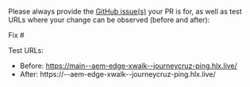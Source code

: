 Please always provide the [GitHub issue(s)](../issues) your PR is for, as well as test URLs where your change can be observed (before and after):

Fix #<gh-issue-id>

Test URLs:
- Before: https://main--aem-edge-xwalk--journeycruz-ping.hlx.live/
- After: https://<branch>--aem-edge-xwalk--journeycruz-ping.hlx.live/
